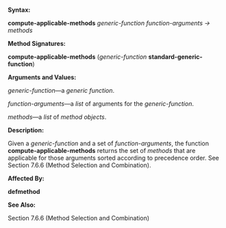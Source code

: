  

**Syntax:** 

**compute-applicable-methods** *generic-function function-arguments → methods* 

**Method Signatures:** 

**compute-applicable-methods** (*generic-function* **standard-generic-function**) 

**Arguments and Values:** 

*generic-function*—a *generic function*. 

*function-arguments*—a *list* of arguments for the *generic-function*. 

*methods*—a *list* of *method objects*. 

**Description:** 

Given a *generic-function* and a set of *function-arguments*, the function **compute-applicable-methods** returns the set of *methods* that are applicable for those arguments sorted according to precedence order. See Section 7.6.6 (Method Selection and Combination). 



 

 

**Affected By:** 

**defmethod** 

**See Also:** 

Section 7.6.6 (Method Selection and Combination) 


